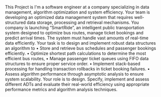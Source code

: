 This Project is I'm a software engineer at a company specializing in data management, algorithm optimization and system efficiency. Your team is developing an optimized data management system that requires well-structured data storage, processing and retrieval mechanisms.
You company is launching “SmartRide”, an intelligent public transportation system designed to optimize bus routes, manage ticket bookings and predict arrival times. The system must handle vast amounts of real-time data efficiently. Your task is to design and implement robust data structures an algorithm to
• Store and retrieve bus schedules and passenger bookings efficiently.
• Optimize shortest path calculations to determine the most efficient bus routes,
• Manage passenger ticket queues using FIFO data structures to ensure proper service order.
• Implement stack-based processing for handling transaction rollbacks in ticket booking failures.
• Assess algorithm performance through asymptotic analysis to ensure system scalability.
Your role is to design. Specify, implement and assess different ADTs and evaluate their real-world efficiency using appropriate performance metrics and algorithm analysis techniques.

